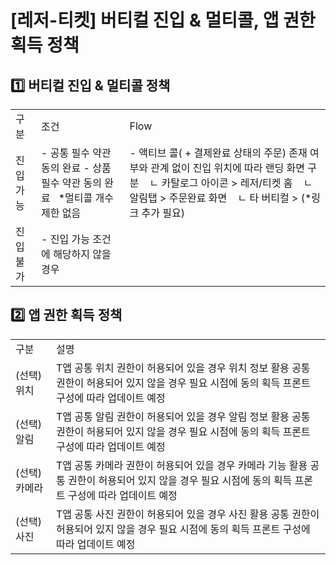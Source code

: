 # [레저-티켓] 버티컬 진입 & 멀티콜, 앱 권한 획득 정책

**1️⃣** **버티컬 진입 & 멀티콜 정책**
---------------------------

|  |  |  |
| --- | --- | --- |
| 구분 | 조건 | Flow |
| 진입 가능 | - 공통 필수 약관 동의 완료 - 상품 필수 약관 동의 완료   \*멀티콜 개수 제한 없음 | - 액티브 콜( + 결제완료 상태의 주문) 존재 여부와 관계 없이 진입 위치에 따라 랜딩 화면 구분    ㄴ 카탈로그 아이콘 > 레저/티켓 홈    ㄴ 알림탭 > 주문완료 화면    ㄴ 타 버티컬 > (\*링크 추가 필요) |
| 진입 불가 | - 진입 가능 조건에 해당하지 않을 경우 |  |

**2️⃣** **앱 권한 획득 정책**
----------------------

|  |  |
| --- | --- |
| 구분 | 설명 |
| (선택) 위치 | T앱 공통 위치 권한이 허용되어 있을 경우 위치 정보 활용 공통 권한이 허용되어 있지 않을 경우 필요 시점에 동의 획득 프론트 구성에 따라 업데이트 예정 |
| (선택) 알림 | T앱 공통 알림 권한이 허용되어 있을 경우 알림 정보 활용 공통 권한이 허용되어 있지 않을 경우 필요 시점에 동의 획득 프론트 구성에 따라 업데이트 예정 |
| (선택) 카메라 | T앱 공통 카메라 권한이 허용되어 있을 경우 카메라 기능 활용 공통 권한이 허용되어 있지 않을 경우 필요 시점에 동의 획득 프론트 구성에 따라 업데이트 예정 |
| (선택) 사진 | T앱 공통 사진 권한이 허용되어 있을 경우 사진 활용 공통 권한이 허용되어 있지 않을 경우 필요 시점에 동의 획득 프론트 구성에 따라 업데이트 예정 |